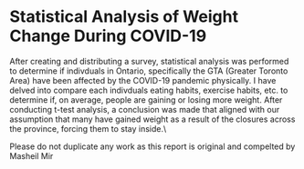 # Statistical Analysis of Weight Change During COVID-19

After creating and distributing a survey, statistical analysis was performed to determine if indivduals in Ontario, specifically the GTA (Greater Toronto Area) have been affected by the COVID-19 pandemic physically. I have delved into compare each indivduals eating habits, exercise habits, etc. to determine if, on average, people are gaining or losing more weight.
After conducting t-test analysis, a conclusion was made that aligned with our assumption that many have gained weight as a result of the closures across the province, forcing them to stay inside.\

Please do not duplicate any work as this report is original and compelted by Masheil Mir
